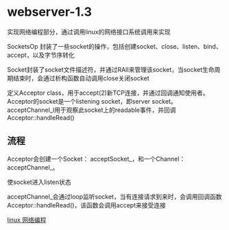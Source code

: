 # webserver-1.3

实现网络编程部分，通过调用linux的网络接口系统调用来实现

SocketsOp 封装了一些socket的操作，包括创建socket、close、listen、bind、accept，以及字节序转化

Socket封装了socket文件描述符，并通过RAII来管理该socket，当socket生命周期结束时，会通过析构函数自动调用close关闭socket

定义Acceptor class，用于accept(2)新TCP连接，并通过回调通知使用者。  
Acceptor的socket是一个listening socket，即server socket。acceptChannel_l用于观察此socket上的readable事件，并回调Acceptor::handleRead()

## 流程

Acceptor会创建一个Socket： acceptSocket_，和一个Channel：acceptChannel_。 

使socket进入listen状态

acceptChannel_会通过loop监听socket，当有连接请求到来时，会调用回调函数Acceptor::handleRead()，该函数会调用accept来接受连接


[linux 网络编程](https://blog.csdn.net/qq_39855356/article/details/126851234)

